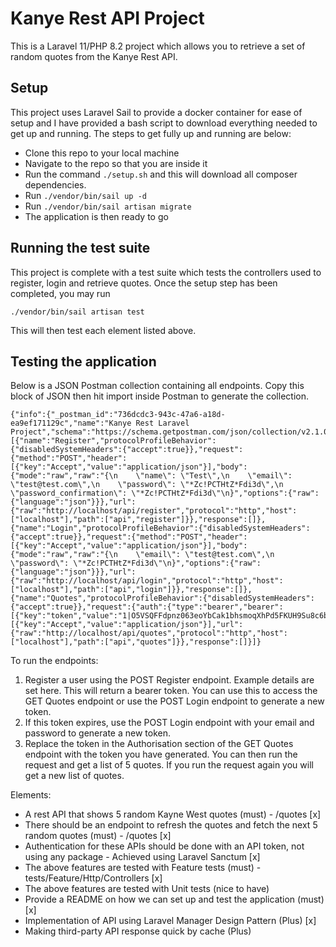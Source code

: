 # Kanye Rest API Project

This is a Laravel 11/PHP 8.2 project which allows you to retrieve a set of random quotes from the Kanye Rest API.

## Setup

This project uses Laravel Sail to provide a docker container for ease of setup and I have provided a bash script to download everything needed to get up and running. The steps to get fully up and running are below:

-   Clone this repo to your local machine
-   Navigate to the repo so that you are inside it
-   Run the command `./setup.sh` and this will download all composer dependencies.
-   Run `./vendor/bin/sail up -d`
-   Run `./vendor/bin/sail artisan migrate`
-   The application is then ready to go

## Running the test suite

This project is complete with a test suite which tests the controllers used to register, login and retrieve quotes. Once the setup step has been completed, you may run

    ./vendor/bin/sail artisan test

This will then test each element listed above.

## Testing the application

Below is a JSON Postman collection containing all endpoints. Copy this block of JSON then hit import inside Postman to generate the collection.

    {"info":{"_postman_id":"736dcdc3-943c-47a6-a18d-ea9ef171129c","name":"Kanye Rest Laravel Project","schema":"https://schema.getpostman.com/json/collection/v2.1.0/collection.json","_exporter_id":"11157529"},"item":[{"name":"Register","protocolProfileBehavior":{"disabledSystemHeaders":{"accept":true}},"request":{"method":"POST","header":[{"key":"Accept","value":"application/json"}],"body":{"mode":"raw","raw":"{\n    \"name\": \"Test\",\n    \"email\": \"test@test.com\",\n    \"password\": \"*Zc!PCTHtZ*Fdi3d\",\n    \"password_confirmation\": \"*Zc!PCTHtZ*Fdi3d\"\n}","options":{"raw":{"language":"json"}}},"url":{"raw":"http://localhost/api/register","protocol":"http","host":["localhost"],"path":["api","register"]}},"response":[]},{"name":"Login","protocolProfileBehavior":{"disabledSystemHeaders":{"accept":true}},"request":{"method":"POST","header":[{"key":"Accept","value":"application/json"}],"body":{"mode":"raw","raw":"{\n    \"email\": \"test@test.com\",\n    \"password\": \"*Zc!PCTHtZ*Fdi3d\"\n}","options":{"raw":{"language":"json"}}},"url":{"raw":"http://localhost/api/login","protocol":"http","host":["localhost"],"path":["api","login"]}},"response":[]},{"name":"Quotes","protocolProfileBehavior":{"disabledSystemHeaders":{"accept":true}},"request":{"auth":{"type":"bearer","bearer":[{"key":"token","value":"1|O5VSQFFdpnz063eoYbCak1bhsmoqXhPd5FKUH9Su8c6b72a4","type":"string"}]},"method":"GET","header":[{"key":"Accept","value":"application/json"}],"url":{"raw":"http://localhost/api/quotes","protocol":"http","host":["localhost"],"path":["api","quotes"]}},"response":[]}]}

To run the endpoints:

1.  Register a user using the POST Register endpoint. Example details are set here. This will return a bearer token. You can use this to access the GET Quotes endpoint or use the POST Login endpoint to generate a new token.
2.  If this token expires, use the POST Login endpoint with your email and password to generate a new token.
3.  Replace the token in the Authorisation section of the GET Quotes endpoint with the token you have generated. You can then run the request and get a list of 5 quotes. If you run the request again you will get a new list of quotes.

Elements:

-   A rest API that shows 5 random Kayne West quotes (must) - /quotes [x]
-   There should be an endpoint to refresh the quotes and fetch the next 5 random quotes (must) - /quotes [x]
-   Authentication for these APIs should be done with an API token, not using any package - Achieved using Laravel Sanctum [x]
-   The above features are tested with Feature tests (must) - tests/Feature/Http/Controllers [x]
-   The above features are tested with Unit tests (nice to have)
-   Provide a README on how we can set up and test the application (must) [x]
-   Implementation of API using Laravel Manager Design Pattern (Plus) [x]
-   Making third-party API response quick by cache (Plus)
